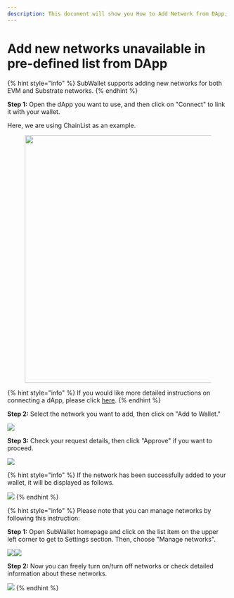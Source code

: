 ```yaml
---
description: This document will show you How to Add Network from DApp.
---
```


# Add new networks unavailable in pre-defined list from DApp

{% hint style="info" %}
SubWallet supports adding new networks for both EVM and Substrate networks.
{% endhint %}

**Step 1:** Open the dApp you want to use, and then click on "Connect" to link it with your wallet.

Here, we are using ChainList as an example.

<div align="left">

<figure><img src="../../.gitbook/assets/image (1) (1).png" alt="" width="563"><figcaption></figcaption></figure>

</div>

{% hint style="info" %}
If you would like more detailed instructions on connecting a dApp, please click [here](./).
{% endhint %}



**Step 2:** Select the network you want to add, then click on "Add to Wallet."

![](<../../.gitbook/assets/image (4) (1).png>)



**Step 3:** Check your request details, then click "Approve" if you want to proceed.&#x20;

![](<../../.gitbook/assets/image (5) (1).png>)

{% hint style="info" %}
If the network has been successfully added to your wallet, it will be displayed as follows.

![](<../../.gitbook/assets/image (152) (1).png>)
{% endhint %}

{% hint style="info" %}
Please note that you can manage networks by following this instruction:

**Step 1:** Open SubWallet homepage and click on the list item on the upper left corner to get to Settings section. Then, choose "Manage networks".

![](<../../.gitbook/assets/image (19) (1).png>)![](<../../.gitbook/assets/image (20) (1).png>)

**Step 2:** Now you can freely turn on/turn off networks or check detailed information about these networks.

![](<../../.gitbook/assets/image (208) (1).png>)
{% endhint %}

